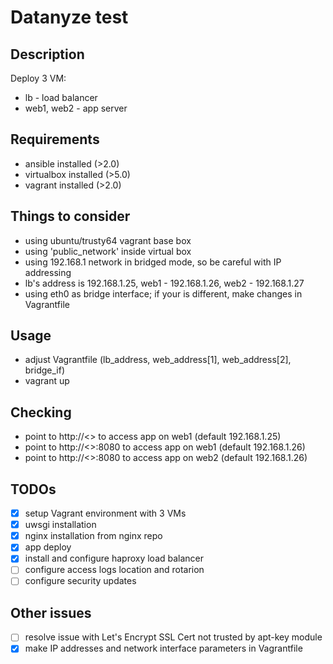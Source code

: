 # Datanyze test

## Description
Deploy 3 VM:
* lb - load balancer
* web1, web2 - app server

## Requirements
* ansible installed (>2.0)
* virtualbox installed (>5.0)
* vagrant installed (>2.0)

## Things to consider
* using ubuntu/trusty64 vagrant base box
* using 'public_network' inside virtual box
* using 192.168.1 network in bridged mode, so be careful with IP addressing
* lb's address is 192.168.1.25, web1 - 192.168.1.26, web2 - 192.168.1.27
* using eth0 as bridge interface; if your is different, make changes in Vagrantfile

## Usage
* adjust Vagrantfile (lb_address, web_address[1], web_address[2], bridge_if)
* vagrant up

## Checking
* point to http://<<lb address>> to access app on web1 (default 192.168.1.25)
* point to http://<<web1 address>>:8080 to access app on web1 (default 192.168.1.26)
* point to http://<<web2 address>>:8080 to access app on web2 (default 192.168.1.26)

## TODOs

- [x] setup Vagrant environment with 3 VMs
- [x] uwsgi installation
- [x] nginx installation from nginx repo
- [x] app deploy
- [x] install and configure haproxy load balancer
- [ ] configure access logs location and rotarion
- [ ] configure security updates
## Other issues
- [ ] resolve issue with Let's Encrypt SSL Cert not trusted by apt-key module
- [x] make IP addresses and network interface parameters in Vagrantfile

